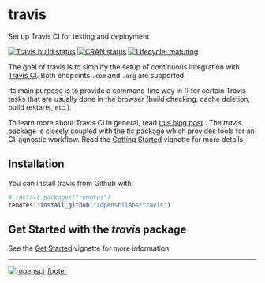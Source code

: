 # travis

Set up Travis CI for testing and deployment 
<!-- badges: start -->
[![Travis build status](https://img.shields.io/travis/ropenscilabs/travis/master?logo=travis&style=flat-square&label=Linux)](https://travis-ci.org/ropenscilabs/travis)
[![CRAN status](https://www.r-pkg.org/badges/version/travis)](https://cran.r-project.org/package=travis)
[![Lifecycle: maturing](https://img.shields.io/badge/lifecycle-maturing-blue.svg)](https://www.tidyverse.org/lifecycle/#maturing)
<!-- badges: end -->

The goal of travis is to simplify the setup of continuous integration with [Travis CI](https://travis-ci.org/).
Both endpoints `.com` and `.org` are supported.

Its main purpose is to provide a command-line way in R for certain Travis tasks that are usually done in the browser (build checking, cache deletion, build restarts, etc.).

To learn more about Travis CI in general, read [this blog post](http://mahugh.com/2016/09/02/travis-ci-for-test-automation/) .
The _travis_ package is closely coupled with the _tic_ package which provides tools for an CI-agnostic workflow.
Read the [Getting Started](https://ropenscilabs/tic/articles/tic.html#prerequisites) vignette for more details.

## Installation

You can install travis from Github with:

``` r
# install.packages("remotes")
remotes::install_github("ropenscilabs/travis")
```

## Get Started with the _travis_ package

See the [Get Started](https://ropenscilabs.github.io/travis/articles/travis.html) vignette for more information.

---

[![ropensci_footer](https://ropensci.org/public_images/ropensci_footer.png)](https://ropensci.org)
